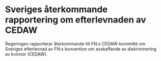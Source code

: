 # Sveriges återkommande rapportering om efterlevnaden av CEDAW

Regeringen rapporterar återkommande till FN:s CEDAW-kommitté om Sveriges efterlevnad av FN:s konvention om avskaffande av diskriminering av kvinnor (CEDAW).
